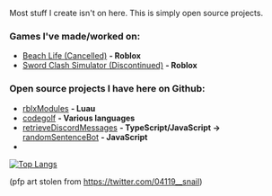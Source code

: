 Most stuff I create isn't on here. This is simply open source projects.

### Games I've made/worked on:
- [Beach Life (Cancelled)](https://www.roblox.com/games/7579486397/Beach-Life-ALPHA) **- Roblox**
- [Sword Clash Simulator (Discontinued)](https://www.roblox.com/games/7325644182/Sword-Clash-Simulator) **- Roblox**
### Open source projects I have here on Github:
- [rblxModules](https://github.com/widesteal321/rblxModules) **- Luau**
- [codegolf](https://github.com/widesteal321/codegolf) **- Various languages**
- [retrieveDiscordMessages](https://github.com/widesteal321/retrieveDiscordMessages) **- TypeScript/JavaScript →** [randomSentenceBot](https://github.com/widesteal321/randomSentenceBot) **- JavaScript**
- 
[![Top Langs](https://github-readme-stats.vercel.app/api/top-langs/?username=elizard-beth&layout=compact)](https://github.com/anuraghazra/github-readme-stats)

(pfp art stolen from https://twitter.com/04119__snail)
